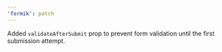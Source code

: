 ```yaml
---
'formik': patch
---
```


Added `validateAfterSubmit` prop to prevent form validation until the first submission attempt.
